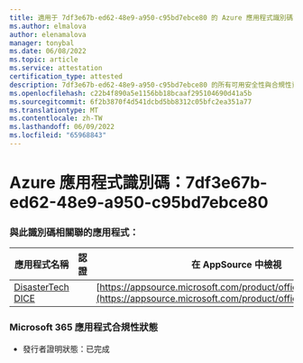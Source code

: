 ```yaml
---
title: 適用于 7df3e67b-ed62-48e9-a950-c95bd7ebce80 的 Azure 應用程式識別碼資訊
ms.author: elmalova
author: elenamalova
manager: tonybal
ms.date: 06/08/2022
ms.topic: article
ms.service: attestation
certification_type: attested
description: 7df3e67b-ed62-48e9-a950-c95bd7ebce80 的所有可用安全性與合規性資訊。
ms.openlocfilehash: c22b4f890a5e1156bb18bcaaf295104690d41a5b
ms.sourcegitcommit: 6f2b3870f4d541dcbd5bb8312c05bfc2ea351a77
ms.translationtype: MT
ms.contentlocale: zh-TW
ms.lasthandoff: 06/09/2022
ms.locfileid: "65968843"
---
```

# <a name="azure-app-id-7df3e67b-ed62-48e9-a950-c95bd7ebce80"></a>Azure 應用程式識別碼：7df3e67b-ed62-48e9-a950-c95bd7ebce80


### <a name="apps-associated-with-this-id"></a>與此識別碼相關聯的應用程式：
| **應用程式名稱** | **認證** | **在 AppSource 中檢視** |
|--------------|---------------|-----------------------|
| [DisasterTech DICE](../forward/WA200001909.md) |  | [https://appsource.microsoft.com/product/office/WA200001909](https://appsource.microsoft.com/product/office/WA200001909) |

### <a name="microsoft-365-app-compliance-status"></a>Microsoft 365 應用程式合規性狀態
- 發行者證明狀態：已完成
